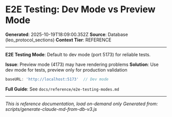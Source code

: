 # E2E Testing: Dev Mode vs Preview Mode

**Generated**: 2025-10-19T18:09:00.352Z
**Source**: Database (leo_protocol_sections)
**Context Tier**: REFERENCE

---

**E2E Testing Mode**: Default to dev mode (port 5173) for reliable tests.

**Issue**: Preview mode (4173) may have rendering problems
**Solution**: Use dev mode for tests, preview only for production validation
```typescript
baseURL: 'http://localhost:5173'  // Dev mode
```

**Full Guide**: See `docs/reference/e2e-testing-modes.md`

---

*This is reference documentation, load on-demand only*
*Generated from: scripts/generate-claude-md-from-db-v3.js*
